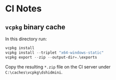# CI Notes

## `vcpkg` binary cache

In this directory run:

```PowerShell
vcpkg install
vcpkg install --triplet "x64-windows-static"
vcpkg export --zip --output-dir=.\exports
```

Copy the resulting `*.zip` file on the CI server under `C:\caches\vcpkg\dshidmini`.
